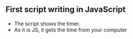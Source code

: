 ## First script writing in JavaScript
* The script shows the timer.
* As it is JS, it gets the time from your computer
